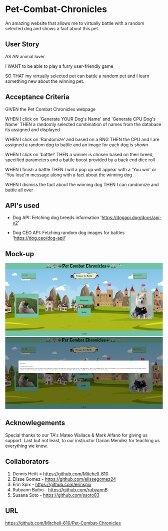 # Pet-Combat-Chronicles
An amazing website that allows me to virtually battle with a random selected dog and shows a fact about this pet.

## User Story
AS AN animal lover

I WANT to be able to play a furry user-friendly game

SO THAT my virtually selected pet can battle a random pet and I learn something new about the winning pet.


## Acceptance Criteria
GIVEN the Pet Combat Chronicles webpage

WHEN I click on 'Generate YOUR Dog's Name' and 'Generate CPU Dog's Name' THEN a randomly selected combination of names from the database its assigned and displayed

WHEN I click on 'Randomize' and based on a RNG THEN the CPU and I are assigned a random dog to battle and an image for each dog is shown

WHEN I click on 'battle!' THEN a winner is chosen based on their breed, specified parameters and a battle boost provided by a back end dice roll

WHEN I finish a battle THEN I will a pop up will appear with a 'You win' or 'You lose'm message along with a fact about the winning dog

WHEN I dismiss the fact about the winning dog THEN I can randomize and battle all over 

## API's used
* Dog API: Fetching dog breeds information 'https://dogapi.dog/docs/api-v2'

* Dog CEO API: Fetching random dog images for battles 'https://dog.ceo/dog-api/'

## Mock-up
![Alt Text](assets/mock-up1.png)
![Alt Text](assets/mock-up2.png)

## Acknowlegements
Special thanks to our TA's Mateo Wallace & Mark Alfano for giving us support. Last but not least, to our instructor Darian Mendez for teaching us everything we know.

## Collaborators
1. Dennis Heitt = https://github.com/Mitchell-610
2. Elisse Gomez - https://github.com/elissegomez24
3. Erin Spix - https://github.com/erinspix
4. Rubyann Baibo - https://github.com/rubyannB
5. Susana Soto - https://github.com/ssoto83

## URL
https://github.com/Mitchell-610/Pet-Combat-Chronicles


